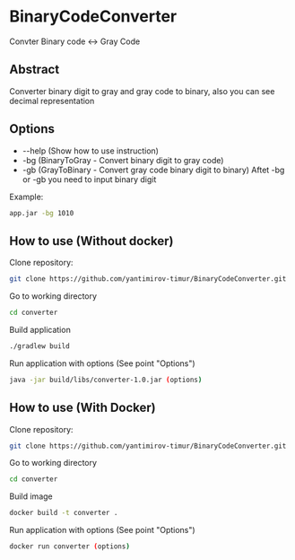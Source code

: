 # BinaryCodeConverter
Convter Binary code &lt;-> Gray Code

## Abstract
Converter binary digit to gray and gray code to binary, also you can see decimal representation

## Options
 - --help (Show how to use instruction)
 - -bg (BinaryToGray - Convert binary digit to gray code)
 - -gb (GrayToBinary - Convert gray code binary digit to binary)
 Aftet -bg or -gb you need to input binary digit
 
 Example:
 ```sh
app.jar -bg 1010
```


## How to use (Without docker)
Clone repository:
```sh
git clone https://github.com/yantimirov-timur/BinaryCodeConverter.git
```
Go to working directory
```sh
cd converter
```
Build application
```sh
./gradlew build
```
Run application with options (See point "Options")
```sh
java -jar build/libs/converter-1.0.jar (options)
```
## How to use (With Docker)
Clone repository:
```sh
git clone https://github.com/yantimirov-timur/BinaryCodeConverter.git
```
Go to working directory
```sh
cd converter
```
Build image
```sh
docker build -t converter .
```
Run application with options (See point "Options")
```sh
docker run converter (options)
```
